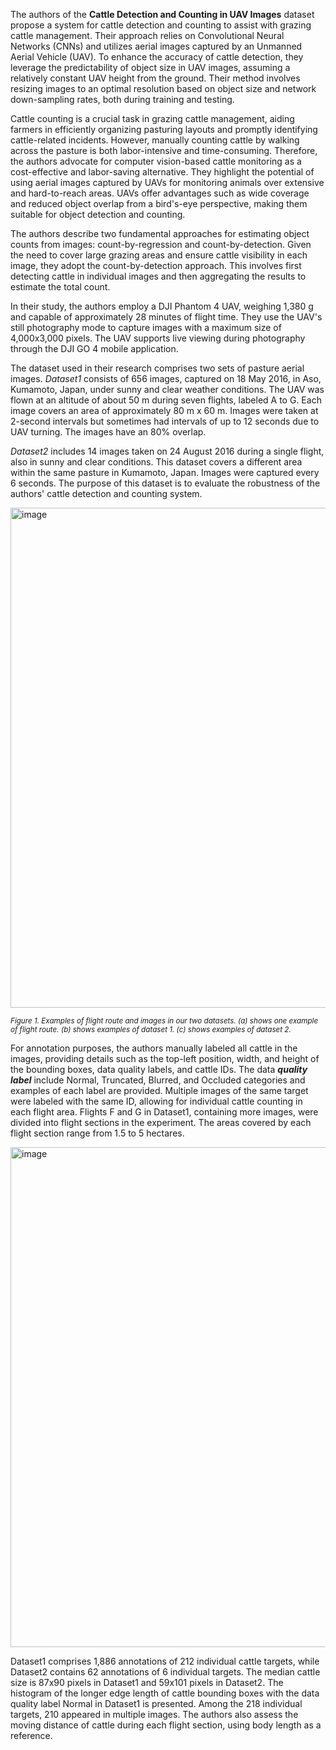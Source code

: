 The authors of the **Cattle Detection and Counting in UAV Images** dataset propose a system for cattle detection and counting to assist with grazing cattle management. Their approach relies on Convolutional Neural Networks (CNNs) and utilizes aerial images captured by an Unmanned Aerial Vehicle (UAV). To enhance the accuracy of cattle detection, they leverage the predictability of object size in UAV images, assuming a relatively constant UAV height from the ground. Their method involves resizing images to an optimal resolution based on object size and network down-sampling rates, both during training and testing.

Cattle counting is a crucial task in grazing cattle management, aiding farmers in efficiently organizing pasturing layouts and promptly identifying cattle-related incidents. However, manually counting cattle by walking across the pasture is both labor-intensive and time-consuming. Therefore, the authors advocate for computer vision-based cattle monitoring as a cost-effective and labor-saving alternative. They highlight the potential of using aerial images captured by UAVs for monitoring animals over extensive and hard-to-reach areas. UAVs offer advantages such as wide coverage and reduced object overlap from a bird's-eye perspective, making them suitable for object detection and counting.

The authors describe two fundamental approaches for estimating object counts from images: count-by-regression and count-by-detection. Given the need to cover large grazing areas and ensure cattle visibility in each image, they adopt the count-by-detection approach. This involves first detecting cattle in individual images and then aggregating the results to estimate the total count.

In their study, the authors employ a DJI Phantom 4 UAV, weighing 1,380 g and capable of approximately 28 minutes of flight time. They use the UAV's still photography mode to capture images with a maximum size of 4,000x3,000 pixels. The UAV supports live viewing during photography through the DJI GO 4 mobile application.

The dataset used in their research comprises two sets of pasture aerial images. *Dataset1* consists of 656 images, captured on 18 May 2016, in Aso, Kumamoto, Japan, under sunny and clear weather conditions. The UAV was flown at an altitude of about 50 m during seven flights, labeled A to G. Each image covers an area of approximately 80 m x 60 m. Images were taken at 2-second intervals but sometimes had intervals of up to 12 seconds due to UAV turning. The images have an 80% overlap.

*Dataset2* includes 14 images taken on 24 August 2016 during a single flight, also in sunny and clear conditions. This dataset covers a different area within the same pasture in Kumamoto, Japan. Images were captured every 6 seconds. The purpose of this dataset is to evaluate the robustness of the authors' cattle detection and counting system.

<img src="https://github.com/supervisely/supervisely/assets/78355358/fd8c16e8-1478-40f6-ba1c-f57ce12db0d6" alt="image" width="800">

<span style="font-size: smaller; font-style: italic;">Figure 1. Examples of flight route and images in our two datasets. (a) shows one example of flight route. (b) shows examples of dataset 1. (c) shows examples of dataset 2.</span>

For annotation purposes, the authors manually labeled all cattle in the images, providing details such as the top-left position, width, and height of the bounding boxes, data quality labels, and cattle IDs. The data ***quality label***  include Normal, Truncated, Blurred, and Occluded categories and examples of each label are provided. Multiple images of the same target were labeled with the same ID, allowing for individual cattle counting in each flight area. Flights F and G in Dataset1, containing more images, were divided into flight sections in the experiment. The areas covered by each flight section range from 1.5 to 5 hectares.

<img src="https://github.com/dataset-ninja/cattle-detection-and-counting-in-uav-images/assets/78355358/8e04099d-b1f2-4653-8c78-d3035ab4d97e" alt="image" width="800">

Dataset1 comprises 1,886 annotations of 212 individual cattle targets, while Dataset2 contains 62 annotations of 6 individual targets. The median cattle size is 87x90 pixels in Dataset1 and 59x101 pixels in Dataset2. The histogram of the longer edge length of cattle bounding boxes with the data quality label Normal in Dataset1 is presented. Among the 218 individual targets, 210 appeared in multiple images. The authors also assess the moving distance of cattle during each flight section, using body length as a reference.

